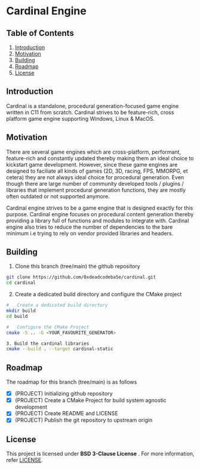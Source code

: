 #   Cardinal Engine
##  Table of Contents
1.  [Introduction](#introduction)
2.  [Motivation](#motivation)
3.  [Building](#building)
4.  [Roadmap](#roadmap)
5.  [License](#license)

##  Introduction
Cardinal is a standalone, procedural generation-focused game engine written in C11 from scratch. Cardinal strives to be
feature-rich, cross platform game engine supporting Windows, Linux & MacOS.

##  Motivation
There are several game engines which are cross-platform, performant, feature-rich and constantly updated thereby making them an
ideal choice to kickstart game development. However, since these game engines are designed to faciliate all kinds of games
(2D, 3D, racing, FPS, MMORPG, et cetera) they are not always ideal choice for procedural generation. Even though there are
large number of community developed tools / plugins / libraries that implement procedural generation functions, they are mostly
often outdated or not supported anymore.

Cardinal engine strives to be a game engine that is designed exactly for this purpose. Cardinal engine focuses on procedural
content generation thereby providing a library full of functions and modules to integrate with. Cardinal engine also tries
to reduce the number of dependencies to the bare minimum i.e trying to rely on vendor provided libraries and headers.

##  Building
1.  Clone this branch (tree/main) the github repository
```sh
git clone https://github.com/0xdeadcodeba5e/cardinal.git
cd cardinal
```

2.  Create a dedicated build directory and configure the CMake project
```sh
#   Create a dedicated build directory
mkdir build
cd build

#   Configure the CMake Project
cmake -S .. -G <YOUR_FAVOURITE_GENERATOR>

3. Build the cardinal libraries
cmake --build . --target cardinal-static
```
##  Roadmap
The roadmap for this branch (tree/main) is as follows
- [X]   (PROJECT)   Initializing github repository
- [X]   (PROJECT)   Create a CMake Project for build system agnostic development
- [X]   (PROJECT)   Create README and LICENSE
- [X]   (PROJECT)   Publish the git repository to upstream origin

##  License
This project is licensed under **BSD 3-Clause License** . For more information, refer [LICENSE](LICENSE).
